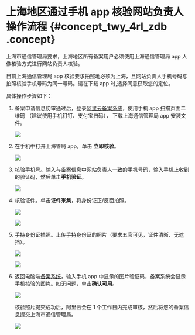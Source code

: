# 上海地区通过手机 app 核验网站负责人操作流程 {#concept_twy_4rl_zdb .concept}

上海市通信管理局要求，上海地区所有备案用户必须使用上海通信管理局 app 人像核验方式进行网站负责人核验。

目前上海通信管理局 app 核验要求拍照地必须为上海，且网站负责人手机号码与拍照核验手机号码为同一号码。请在下载 app 时,选择同意获取您的定位。

具体操作步骤如下：

1.  备案申请信息初审通过后，登录[阿里云备案系统](https://beian.aliyun.com/)，使用手机 app 扫描页面二维码 （建议使用手机钉钉、支付宝扫码）， 下载上海通信管理局 app 安装文件。

    ![](http://static-aliyun-doc.oss-cn-hangzhou.aliyuncs.com/assets/img/14205/5581_zh-CN.png)

2.  在手机中打开上海管局 app，单击 **立即核验**。

    ![](http://static-aliyun-doc.oss-cn-hangzhou.aliyuncs.com/assets/img/14205/5582_zh-CN.png)

3.  核验手机号。输入与备案信息中网站负责人一致的手机号码，输入手机上收到的验证码，然后单击**手机验证**。

    ![](http://static-aliyun-doc.oss-cn-hangzhou.aliyuncs.com/assets/img/14205/5583_zh-CN.PNG)

4.  核验证件。单击**证件采集**，将身份证正/反面拍照。

    ![](http://static-aliyun-doc.oss-cn-hangzhou.aliyuncs.com/assets/img/14205/5584_zh-CN.PNG)

    ![](http://static-aliyun-doc.oss-cn-hangzhou.aliyuncs.com/assets/img/14205/5585_zh-CN.PNG)

5.  手持身份证拍照。上传手持身份证的照片（要求五官可见，证件清晰、无遮挡）。

    ![](http://static-aliyun-doc.oss-cn-hangzhou.aliyuncs.com/assets/img/14205/5586_zh-CN.PNG)

    ![](http://static-aliyun-doc.oss-cn-hangzhou.aliyuncs.com/assets/img/14205/5587_zh-CN.png)

6.  返回电脑端[备案系统](https://beian.aliyun.com/)，输入手机 app 中显示的图片验证码，备案系统会显示手机核验的图片。如无问题，单击**确认可用**。

    ![](http://static-aliyun-doc.oss-cn-hangzhou.aliyuncs.com/assets/img/14205/5588_zh-CN.png)

    核验照片提交成功后，阿里云会在 1 个工作日内完成审核，然后将您的备案信息提交上海市通信管理局。

    ![](http://static-aliyun-doc.oss-cn-hangzhou.aliyuncs.com/assets/img/14205/5589_zh-CN.png)


